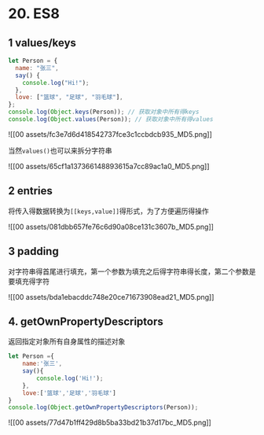 
# 20. ES8

## 1 values/keys

```javascript
let Person = {
  name: "张三",
  say() {
    console.log("Hi!");
  },
  love: ["篮球", "足球", "羽毛球"],
};
console.log(Object.keys(Person)); // 获取对象中所有得keys
console.log(Object.values(Person)); // 获取对象中所有得values
```

![[00 assets/fc3e7d6d418542737fce3c1ccbdcb935_MD5.png]]

当然`values()`也可以来拆分字符串

![[00 assets/65cf1a137366148893615a7cc89ac1a0_MD5.png]]

## 2 entries

将传入得数据转换为`[[keys,value]]`得形式，为了方便遍历得操作

![[00 assets/081dbb657fe76c6d90a08ce131c3607b_MD5.png]]

## 3 padding

对字符串得首尾进行填充，第一个参数为填充之后得字符串得长度，第二个参数是要填充得字符

![[00 assets/bda1ebacddc748e20ce71673908ead21_MD5.png]]

## 4. getOwnPropertyDescriptors

返回指定对象所有自身属性的描述对象

```javascript
let Person ={
	name:'张三',
	say(){
		console.log('Hi!');
	},
	love:['篮球','足球','羽毛球']
}
console.log(Object.getOwnPropertyDescriptors(Person));
```

![[00 assets/77d47b1ff429d8b5ba33bd21b37d17bc_MD5.png]]

